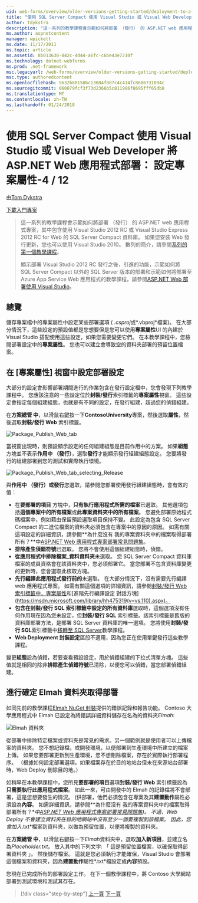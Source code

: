 ```yaml
---
uid: web-forms/overview/older-versions-getting-started/deployment-to-a-hosting-provider/deployment-to-a-hosting-provider-configuring-project-properties-4-of-12
title: "使用 SQL Server Compact 使用 Visual Studio 或 Visual Web Developer 將 ASP.NET Web 應用程式部署： 設定專案屬性-4 / 12 |Microsoft 文件"
author: tdykstra
description: "這一系列的教學課程會示範如何將部署 （發行） 的 ASP.NET web 應用程式專案，其中包含 SQL Server Compact 資料庫使用視覺化 Stu..."
ms.author: aspnetcontent
manager: wpickett
ms.date: 11/17/2011
ms.topic: article
ms.assetid: 8b013630-842c-4d44-a6fc-c6be43e7210f
ms.technology: dotnet-webforms
ms.prod: .net-framework
msc.legacyurl: /web-forms/overview/older-versions-getting-started/deployment-to-a-hosting-provider/deployment-to-a-hosting-provider-configuring-project-properties-4-of-12
msc.type: authoredcontent
ms.openlocfilehash: 5632b801586c13084f887c4c414fc8686731094c
ms.sourcegitcommit: 060879fcf3f73d2366b5c811986f8695fff65db8
ms.translationtype: MT
ms.contentlocale: zh-TW
ms.lasthandoff: 01/24/2018
---
```

<a name="deploying-an-aspnet-web-application-with-sql-server-compact-using-visual-studio-or-visual-web-developer-configuring-project-properties---4-of-12"></a>使用 SQL Server Compact 使用 Visual Studio 或 Visual Web Developer 將 ASP.NET Web 應用程式部署： 設定專案屬性-4 / 12
====================
由[Tom Dykstra](https://github.com/tdykstra)

[下載入門專案](http://code.msdn.microsoft.com/Deploying-an-ASPNET-Web-4e31366b)

> 這一系列的教學課程會示範如何將部署 （發行） 的 ASP.NET web 應用程式專案，其中包含使用 Visual Studio 2012 RC 或 Visual Studio Express 2012 RC for Web 的 SQL Server Compact 資料庫。 如果您安裝 Web 發行更新，您也可以使用 Visual Studio 2010。 數列的簡介，請參閱[系列的第一個教學課程](deployment-to-a-hosting-provider-introduction-1-of-12.md)。
> 
> 顯示部署 Visual Studio 2012 RC 發行之後，引進的功能，示範如何將 SQL Server Compact 以外的 SQL Server 版本的部署和示範如何將部署至 Azure App Service Web 應用程式的教學課程，請參閱[ASP.NET Web 部署使用 Visual Studio](../../deployment/visual-studio-web-deployment/introduction.md)。


## <a name="overview"></a>總覽

儲存專案檔中的專案屬性中設定某些部署選項 ( *.csproj*或*.vbproj*檔案)。 在大部分情況下，這些設定的預設值都是您想要但是您可以使用**專案屬性**UI 的內建於 Visual Studio 搭配使用這些設定，如果您需要變更它們。 在本教學課程中，您檢閱部署設定中的**專案屬性**。 您也可以建立會導致空的資料夾部署的預留位置檔案。

## <a name="configuring-deployment-settings-in-the-project-properties-window"></a>在 [專案屬性] 視窗中設定部署設定

大部分的設定會影響部署期間進行的作業包含在發行設定檔中，您會發現下列教學課程中。 您應該注意的一些設定位於**封裝/發行**索引標籤的**專案屬性**視窗。 這些設定會指定每個組建組態，也就是有不同的設定，在發行組建，超過您的偵錯組建。

在**方案總管 中**，以滑鼠右鍵按一下**ContosoUniversity**專案，然後選取**屬性**，然後選取**封裝/發行 Web** 索引標籤。

![Package_Publish_Web_tab](deployment-to-a-hosting-provider-configuring-project-properties-4-of-12/_static/image1.png)

當視窗出現時，則預設顯示設定的任何組建組態是目前作用中的方案。 如果**組態**方塊並不表示**作用中 （發行）**，選取**發行**才能顯示發行組建組態設定。 您要將發行的組建部署到您的測試和實際執行環境。

![Package_Publish_Web_tab_selecting_Release](deployment-to-a-hosting-provider-configuring-project-properties-4-of-12/_static/image2.png)

與**作用中 （發行）**或**發行**您選取，請參閱您部署使用發行組建組態時，會有效的值：

- 在**要部署的項目** 方塊中，**只有執行應用程式所需的檔案**已選取。 其他選項包括**這個專案中的所有檔案**或**此專案資料夾中的所有檔案**。 您避免部署原始程式碼檔案中，例如藉由保留預設選取項目保持不變。 此設定為包含 SQL Server Compact 的二進位檔案的資料夾必須包含在專案中的原因的原因。 如需有關這項設定的詳細資訊，請參閱**為什麼沒有 我的專案資料夾中的檔案取得部署所有？**中[ASP.NET Web 應用程式專案部署常見問題集](https://msdn.microsoft.com/library/ee942158.aspx)。
- **排除產生偵錯符號**已選取。 您將不會使用這個組建組態時，偵錯。
- **從應用程式中排除檔案\_資料資料夾**未選取。 您 SQL Server Compact 資料庫檔案的成員資格會在該資料夾中，您必須部署它。 當您部署不包含資料庫變更的更新時，您會選取此核取方塊。
- **先行編譯此應用程式發行前的**未選取。 在大部分情況下，沒有需要先行編譯 web 應用程式專案。 如需有關這個選項的詳細資訊，請參閱[封裝/發行 Web 索引標籤中，專案屬性](https://msdn.microsoft.com/library/dd410108(v=vs.110).aspx)和[進階先行編譯設定 對話方塊](https://msdn.microsoft.com/library/hh475319(v=vs.110).aspx)。
- **包含在封裝/發行 SQL 索引標籤中設定的所有資料庫**選取時，這個選項沒有任何作用現在因為您未設定，但**封裝/發行 SQL**  索引標籤。該索引標籤是舊版的資料庫部署方法，是部署 SQL Server 資料庫的唯一選項。 您將使用**封裝/發行 SQL**索引標籤中[移轉至 SQL Server](deployment-to-a-hosting-provider-migrating-to-sql-server-10-of-12.md)教學課程。
- **Web Deployment 封裝設定**區段不適用，因為您正在使用單鍵發行這些教學課程。

變更**組態**設為偵錯，若要查看預設設定，用於偵錯組建的下拉式清單方塊。 這些值就是相同的除非**排除產生偵錯符號**已清除，以便您可以偵錯，當您部署偵錯組建。

## <a name="making-sure-that-the-elmah-folder-gets-deployed"></a>進行確定 Elmah 資料夾取得部署

如同先前的教學課程[Elmah NuGet 封裝](http://www.hanselman.com/blog/NuGetPackageOfTheWeek7ELMAHErrorLoggingModulesAndHandlersWithSQLServerCompact.aspx)提供的錯誤記錄和報告功能。 Contoso 大學應用程式中 Elmah 已設定為將錯誤詳細資料儲存在名為的資料夾*Elmah*:

![Elmah 資料夾](deployment-to-a-hosting-provider-configuring-project-properties-4-of-12/_static/image3.png)

從部署中排除特定檔案或資料夾是常見的需求。另一個範例就是使用者可以上傳檔案的資料夾。 您不想記錄檔，或開發環境，以便部署到生產環境中所建立的檔案上傳。 如果您要部署更新到生產環境，您不想刪除檔案，存在於實際執行部署程序。 （根據如何設定部署選項，如果檔案存在於目的地站台但未在來源站台部署時，Web Deploy 刪除目的地。）

如稍早在本教學課程中，您所見**要部署的項目**選項**封裝/發行 Web**  索引標籤設為**只需要執行此應用程式檔案**。 如此一來，可由開發中的 Elmah 的記錄檔將不會部署，這是您想要發生的情況。 (供部署，他們必須包含在專案及其**建置動作**屬性必須設為**內容**。 如需詳細資訊，請參閱**為什麼沒有 我的專案資料夾中的檔案取得部署所有？**中[ASP.NET Web 應用程式專案部署常見問題集](https://msdn.microsoft.com/library/ee942158.aspx))。 不過，Web Deploy 不會建立資料夾在目的地網站中沒有至少一個要複製到該檔案。 因此，您會加入*.txt*檔案到資料夾，以做為預留位置，以便將複製的資料夾。

在**方案總管 中**，以滑鼠右鍵按一下*Elmah*資料夾中，選取**加入新項目**，並建立名為*Placeholder.txt*。 放入其中的下列文字: 「 這是預留位置檔案，以確保取得部署資料夾 」。 然後儲存檔案。 這就是您必須執行才能確保，Visual Studio 會部署這個檔案和資料夾，因為**建置動作**屬性*.txt*檔設定成**內容**預設。

您現在已完成所有的部署設定工作。 在下一個教學課程中，將 Contoso 大學網站部署到測試環境和測試其存在。

>[!div class="step-by-step"]
[上一頁](deployment-to-a-hosting-provider-web-config-file-transformations-3-of-12.md)
[下一頁](deployment-to-a-hosting-provider-deploying-to-iis-as-a-test-environment-5-of-12.md)

